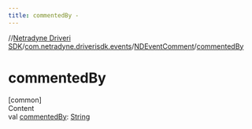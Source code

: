 ```yaml
---
title: commentedBy -
---
```

//[Netradyne Driveri SDK](../../index.md)/[com.netradyne.driverisdk.events](../index.md)/[NDEventComment](index.md)/[commentedBy](commented-by.md)



# commentedBy  
[common]  
Content  
val [commentedBy](commented-by.md): [String](https://kotlinlang.org/api/latest/jvm/stdlib/kotlin/-string/index.html)  



